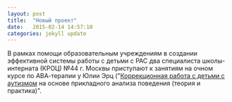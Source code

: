 ```yaml
---
layout: post
title:  "Новый проект"
date:   2015-02-14 14:57:10
categories: jekyll update
---
```


В рамках помощи образовательным учреждениям в создании эффективной системы
работы с детьми с РАС два специалиста школы-интерната (КРОЦ) №44 г. Москвы
приступают к занятиям на очном курсе по АВА-терапии у Юлии Эрц  ("[Коррекционная
работа с детьми с аутизмом](http://www.aba-kurs.com/ochnye-kursy.html) на основе
прикладного анализа поведения (теория и практика)".

